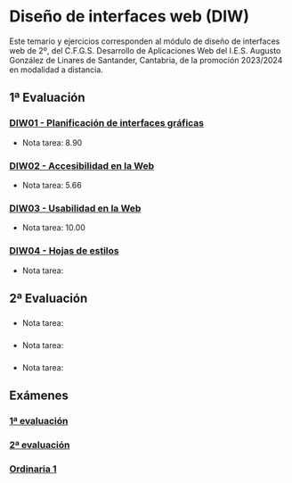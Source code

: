 # Diseño de interfaces web (DIW)
Este temario y ejercicios corresponden al módulo de diseño de interfaces web de 2º, del C.F.G.S. Desarrollo de Aplicaciones Web del I.E.S. Augusto González de Linares de Santander, Cantabria, de la promoción 2023/2024 en modalidad a distancia.
## 1ª Evaluación
### [DIW01 - Planificación de interfaces gráficas](DIW01%20-%20Planificaci%C3%B3n%20de%20interfaces%20gr%C3%A1ficas)
* Nota tarea: 8.90
### [DIW02 - Accesibilidad en la Web](DIW02%20-%20Accesibilidad%20en%20la%20Web)
* Nota tarea: 5.66
### [DIW03 - Usabilidad en la Web](DIW03%20-%20Usabilidad%20en%20la%20Web)
* Nota tarea: 10.00
### [DIW04 - Hojas de estilos](DIW04%20-%20Hojas%20de%20estilos)
* Nota tarea: 
## 2ª Evaluación
### []()
* Nota tarea: 
### []()
* Nota tarea: 
### []()
* Nota tarea: 
## Exámenes
### [1ª evaluación]()
### [2ª evaluación]()
### [Ordinaria 1]()
